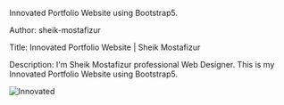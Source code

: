 Innovated Portfolio Website using Bootstrap5.

Author: sheik-mostafizur

Title: Innovated Portfolio Website | Sheik Mostafizur

Description: I'm Sheik Mostafizur professional Web Designer. This is my Innovated Portfolio Website using Bootstrap5.


![Innovated](/assets/innovated.png)